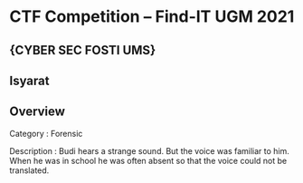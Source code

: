 # CTF Competition – Find-IT UGM 2021

## {CYBER SEC FOSTI UMS}

## Isyarat

## Overview
Category : Forensic

Description : Budi hears a strange sound. But the voice was familiar to him. When he was in school he was often absent so that the voice could not be translated.

